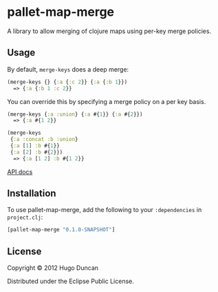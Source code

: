 # pallet-map-merge

A library to allow merging of clojure maps using per-key merge policies.

## Usage

By default, `merge-keys` does a deep merge:

```clj
(merge-keys {} {:a {:c 2}} {:a {:b 1}})
  => {:a {:b 1 :c 2}}
```

You can override this by specifying a merge policy on a per key basis.

```clj
(merge-keys {:a :union} {:a #{1}} {:a #{2}})
  => {:a #{1 2}}
```

```clj
(merge-keys
 {:a :concat :b :union}
 {:a [1] :b #{1}}
 {:a [2] :b #{2}})
  => {:a [1 2] :b #{1 2}}
```

[API docs](http://pallet.github.com/pallet-map-merge/0.1)

## Installation

To use pallet-map-merge, add the following to your `:dependencies` in
`project.clj`:

```clj
[pallet-map-merge "0.1.0-SNAPSHOT"]
```

## License

Copyright © 2012 Hugo Duncan

Distributed under the Eclipse Public License.

